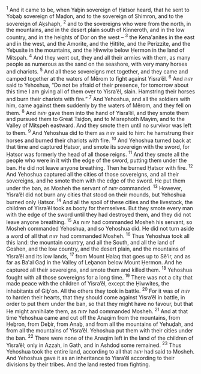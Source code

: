 <sup>1</sup> And it came to be, when Yaḇin sovereign of Ḥatsor heard, that he sent to Yoḇaḇ sovereign of Maḏon, and to the sovereign of Shimron, and to the sovereign of Aḵshaph,
<sup>2</sup> and to the sovereigns who were from the north, in the mountains, and in the desert plain south of Kinneroth, and in the low country, and in the heights of Dor on the west –
<sup>3</sup> the Kena‛anites in the east and in the west, and the Amorite, and the Ḥittite, and the Perizzite, and the Yeḇusite in the mountains, and the Ḥiwwite below Ḥermon in the land of Mitspah.
<sup>4</sup> And they went out, they and all their armies with them, as many people as numerous as the sand on the seashore, with very many horses and chariots.
<sup>5</sup> And all these sovereigns met together, and they came and camped together at the waters of Mĕrom to fight against Yisra’ĕl.
<sup>6</sup> And יהוה said to Yehoshua, “Do not be afraid of their presence, for tomorrow about this time I am giving all of them over to Yisra’ĕl, slain. Hamstring their horses and burn their chariots with fire.”
<sup>7</sup> And Yehoshua, and all the soldiers with him, came against them suddenly by the waters of Mĕrom, and they fell on them.
<sup>8</sup> And יהוה gave them into the hand of Yisra’ĕl, and they smote them and pursued them to Great Tsiḏon, and to Misrephoth Mayim, and to the Valley of Mitspeh eastward. And they smote them until no survivor was left to them.
<sup>9</sup> And Yehoshua did to them as יהוה said to him: he hamstrung their horses and burned their chariots with fire.
<sup>10</sup> And Yehoshua turned back at that time and captured Ḥatsor, and smote its sovereign with the sword, for Ḥatsor was formerly the head of all those reigns.
<sup>11</sup> And they smote all the people who were in it with the edge of the sword, putting them under the ban. He did not leave anyone breathing. Then he burned Ḥatsor with fire.
<sup>12</sup> And Yehoshua captured all the cities of those sovereigns, and all their sovereigns, and he smote them with the edge of the sword. He put them under the ban, as Mosheh the servant of יהוה commanded.
<sup>13</sup> However, Yisra’ĕl did not burn any cities that stood on their mounds, but Yehoshua burned only Ḥatsor.
<sup>14</sup> And all the spoil of these cities and the livestock, the children of Yisra’ĕl took as booty for themselves. But they smote every man with the edge of the sword until they had destroyed them, and they did not leave anyone breathing.
<sup>15</sup> As יהוה had commanded Mosheh his servant, so Mosheh commanded Yehoshua, and so Yehoshua did. He did not turn aside a word of all that יהוה had commanded Mosheh.
<sup>16</sup> Thus Yehoshua took all this land: the mountain country, and all the South, and all the land of Goshen, and the low country, and the desert plain, and the mountains of Yisra’ĕl and its low lands,
<sup>17</sup> from Mount Ḥalaq that goes up to Sĕ‛ir, and as far as Ba‛al Gaḏ in the Valley of Leḇanon below Mount Ḥermon. And he captured all their sovereigns, and smote them and killed them.
<sup>18</sup> Yehoshua fought with all those sovereigns for a long time.
<sup>19</sup> There was not a city that made peace with the children of Yisra’ĕl, except the Ḥiwwites, the inhabitants of Giḇ‛on. All the others they took in battle.
<sup>20</sup> For it was of יהוה to harden their hearts, that they should come against Yisra’ĕl in battle, in order to put them under the ban, so that they might have no favour, but that He might annihilate them, as יהוה had commanded Mosheh.
<sup>21</sup> And at that time Yehoshua came and cut off the Anaqim from the mountains, from Ḥeḇron, from Deḇir, from Anaḇ, and from all the mountains of Yehuḏah, and from all the mountains of Yisra’ĕl. Yehoshua put them with their cities under the ban.
<sup>22</sup> There were none of the Anaqim left in the land of the children of Yisra’ĕl; only in Azzah, in Gath, and in Ashdoḏ some remained.
<sup>23</sup> Thus Yehoshua took the entire land, according to all that יהוה had said to Mosheh. And Yehoshua gave it as an inheritance to Yisra’ĕl according to their divisions by their tribes. And the land rested from fighting.

